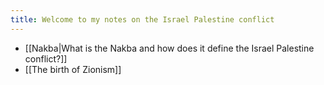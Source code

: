 ```yaml
---
title: Welcome to my notes on the Israel Palestine conflict
---
```


- [[Nakba|What is the Nakba and how does it define the Israel Palestine conflict?]]
-  [[The birth of Zionism]] 